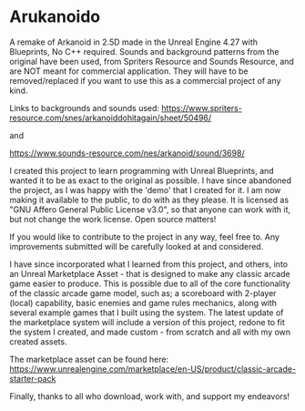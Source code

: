 # Arukanoido
A remake of Arkanoid in 2.5D made in the Unreal Engine 4.27 with Blueprints, No C++ required.
Sounds and background patterns from the original have been used, from Spriters Resource and Sounds Resource, and are NOT meant for commercial application. They will have to be removed/replaced if you want to use this as a commercial project of any kind.

Links to backgrounds and sounds used:
https://www.spriters-resource.com/snes/arkanoiddohitagain/sheet/50496/

and

https://www.sounds-resource.com/nes/arkanoid/sound/3698/

I created this project to learn programming with Unreal Blueprints, and wanted it to be as exact to the original as possible. I have since abandoned the project, as I was happy with the 'demo' that I created for it. I am now making it available to the public, to do with as they please. It is licensed as "GNU Affero General Public License v3.0", so that anyone can work with it, but not change the work license. Open source matters!

If you would like to contribute to the project in any way, feel free to. Any improvements submitted will be carefully looked at and considered.

I have since incorporated what I learned from this project, and others, into an Unreal Marketplace Asset - that is designed to make any classic arcade game easier to produce. This is possible due to all of the core functionality of the classic arcade game model, such as; a scoreboard with 2-player (local) capability, basic enemies and game rules mechanics, along with several example games that I built using the system. The latest update of the marketplace system will include a version of this project, redone to fit the system I created, and made custom - from scratch and all with my own created assets.

The marketplace asset can be found here:
https://www.unrealengine.com/marketplace/en-US/product/classic-arcade-starter-pack

Finally, thanks to all who download, work with, and support my endeavors!
